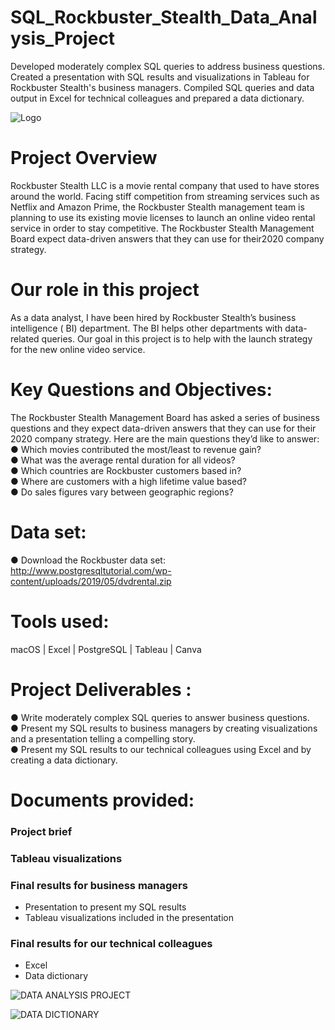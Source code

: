# SQL_Rockbuster_Stealth_Data_Analysis_Project
Developed moderately complex SQL queries to address business questions. Created a presentation with SQL results and visualizations in Tableau for Rockbuster Stealth's business managers. Compiled SQL queries and data output in Excel for technical colleagues and prepared a data dictionary.

![Logo](https://github.com/paulaavz/SQL_Rockbuster_Stealth_Data_Analysis_Project/assets/140116751/b1556574-4dae-4f7b-b7c1-6002fad66fc1)
# Project Overview
Rockbuster Stealth LLC is a movie rental company that used to have stores around the  world.
Facing stiff competition from streaming services such as Netflix and Amazon Prime,  the Rockbuster Stealth management team is planning to use its existing movie licenses to  launch an online video rental service in order to stay competitive. 
The Rockbuster Stealth Management Board expect data-driven answers that they can use for their2020 company strategy.

# Our role in this project
As a data analyst, I have been hired by Rockbuster Stealth’s business intelligence ( BI)  department.  The BI helps other departments with data-related queries. 
Our goal in this project is to help with the launch strategy for the new online video service. 

# Key Questions and Objectives:
The  Rockbuster  Stealth  Management  Board  has  asked  a  series  of  business  questions  and   they  expect  data-driven  answers  that  they  can  use  for  their  2020  company  strategy.  Here  are   the  main  questions  they’d  like  to  answer:     
●	Which movies contributed the most/least to revenue gain?     
●	What was the average rental duration for all videos?   
●	Which countries are Rockbuster customers based in?   
●	Where are customers with a high lifetime value based?   
●	Do sales figures vary between geographic regions?   

# Data set:
●	Download  the  Rockbuster  data  set: http://www.postgresqltutorial.com/wp-content/uploads/2019/05/dvdrental.zip

# Tools used:
macOS | Excel | PostgreSQL | Tableau | Canva

# Project  Deliverables :
●	Write moderately complex SQL queries to answer business questions.   
●	Present my SQL results to business managers by creating visualizations and a presentation telling a compelling story.     
●	Present my SQL results to our technical colleagues using Excel and by creating a data dictionary.     


# Documents provided:
### Project brief
### Tableau visualizations
### Final results for business managers
- Presentation to present my SQL results
- Tableau visualizations included in the presentation
### Final results for our technical colleagues
- Excel
- Data dictionary
  
![DATA ANALYSIS PROJECT](https://github.com/paulaavz/SQL_Rockbuster_Stealth_Data_Analysis_Project/assets/140116751/b6d8e0cd-d73a-41e7-8e01-088ecec3f401)

![DATA DICTIONARY](https://github.com/paulaavz/SQL_Rockbuster_Stealth_Data_Analysis_Project/assets/140116751/6036e8e8-8d8d-4326-b5cf-fa356e34438e)
